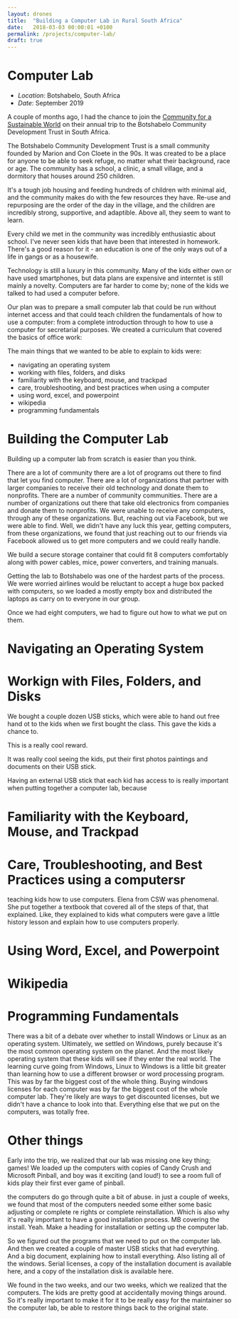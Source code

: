 ```yaml
---
layout: drones
title:  "Building a Computer Lab in Rural South Africa"
date:   2018-03-03 00:00:01 +0100
permalink: /projects/computer-lab/
draft: true
---
```


# Computer Lab

- *Location*: Botshabelo, South Africa
- *Date*: September 2019



A couple of months ago, I had the chance to join the [Community for a Sustainable World](https://www.communityforasustainableworld.com/) on their annual trip to the Botshabelo Community Development Trust in South Africa.

The Botshabelo Community Development Trust is a small community founded by Marion and Con Cloete in the 90s. It was created to be a place for anyone to be able to seek refuge, no matter what their background, race or age. The community has a school, a clinic, a small village, and a dormitory that houses around 250 children.

It's a tough job housing and feeding hundreds of children with minimal aid, and the community makes do with the few resources they have. Re-use and repurposing are the order of the day in the village, and the children are incredibly strong, supportive, and adaptible. Above all, they seem to want to learn. 

Every child we met in the community was incredibly enthusiastic about school. I've never seen kids that have been that interested in homework. There's a good reason for it - an education is one of the only ways out of a life in gangs or as a housewife. 

Technology is still a luxury in this community. Many of the kids either own or have used smartphones, but data plans are expensive and interntet is still mainly a novelty. Computers are far harder to come by; none of the kids we talked to had used a computer before.

Our plan was to prepare a small computer lab that could be run without internet access and that could teach children the fundamentals of how to use a computer: from a complete introduction through to how to use a computer for secretarial purposes. We created a curriculum that covered the basics of office work:


The main things that we wanted to be able to explain to kids were:

- navigating an operating system
- working with files, folders, and disks
- familiarity with the keyboard, mouse, and trackpad
- care, troubleshooting, and best practices when using a computer
- using word, excel, and powerpoint
- wikipedia
- programming fundamentals

# Building the Computer Lab

Building up a computer lab from scratch is easier than you think. 

There are a lot of community there are a lot of programs out there to find that let you find computer. There are a lot of organizations that partner with larger companies to receive their old technology and donate them to nonprofits. There are a number of community communities. There are a number of organizations out there that take old electronics from companies and donate them to nonprofits. We were unable to receive any computers, through any of these organizations. But, reaching out via Facebook, but we were able to find. Well, we didn't have any luck this year, getting computers, from these organizations, we found that just reaching out to our friends via Facebook allowed us to get more computers and we could really handle.

We build a secure storage container that could fit 8 computers comfortably along with power cables, mice, power converters, and training manuals.

Getting the lab to Botshabelo was one of the hardest parts of the process. We were worried airlines would be reluctant to accept a huge box packed with computers, so we loaded a mostly empty box and distributed the laptops as carry on to everyone in our group.

Once we had eight computers, we had to figure out how to what we put on them.


# Navigating an Operating System

# Workign with Files, Folders, and Disks

We bought a couple dozen USB sticks, which were able to hand out free hand ot to the kids when we first bought the class. This gave the kids a chance to.

This is a really cool reward.

It was really cool seeing the kids, put their first photos paintings and documents on their USB stick.

Having an external USB stick that each kid has access to is really important when putting together a computer lab, because



# Familiarity with the Keyboard, Mouse, and Trackpad

# Care, Troubleshooting, and Best Practices using a computersr

teaching kids how to use computers. Elena from CSW was phenomenal. She put together a textbook that covered all of the steps of that, that explained. Like, they explained to kids what computers were gave a little history lesson and explain how to use computers properly.

# Using Word, Excel, and Powerpoint

# Wikipedia

# Programming Fundamentals
There was a bit of a debate over whether to install Windows or Linux as an operating system. Ultimately, we settled on Windows, purely because it's the most common operating system on the planet. And the most likely operating system that these kids will see if they enter the real world. The learning curve going from Windows, Linux to Windows is a little bit greater than learning how to use a different browser or word processing program. This was by far the biggest cost of the whole thing. Buying windows licenses for each computer was by far the biggest cost of the whole computer lab. They're likely are ways to get discounted licenses, but we didn't have a chance to look into that. Everything else that we put on the computers, was totally free.

# Other things
Early into the trip, we realized that our lab was missing one key thing; games! We loaded up the computers with copies of Candy Crush and Microsoft Pinball, and boy was it exciting (and loud!) to see a room full of kids play their first ever game of pinball.


the computers do go through quite a bit of abuse. in just a couple of weeks, we found that most of the computers needed some either some basic adjusting or complete re rights or complete reinstallation. Which is also why it's really important to have a good installation process. MB covering the install. Yeah. Make a heading for installation or setting up the computer lab.

So we figured out the programs that we need to put on the computer lab. And then we created a couple of master USB sticks that had everything. And a big document, explaining how to install everything. Also listing all of the windows. Serial licenses, a copy of the installation document is available here, and a copy of the installation disk is available here.

We found in the two weeks, and our two weeks, which we realized that the computers. The kids are pretty good at accidentally moving things around. So it's really important to make it for it to be really easy for the  maintainer so the computer lab, be able to restore things back to the original state.

